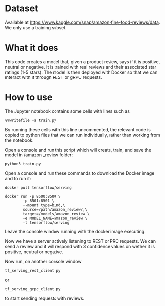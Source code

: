 # Dataset

Available at https://www.kaggle.com/snap/amazon-fine-food-reviews/data.
We only use a training subset.

# What it does

This code creates a model that, given a product review, says if it is positive, neutral or negative. It is trained with real reviews and their associated star ratings (1-5 stars).
The model is then deployed with Docker so that we can interact with it through REST or gRPC requests.

# How to use

The Jupyter notebook contains some cells with lines such as

    %%writefile -a train.py

By running these cells with this line uncommented, the relevant code is copied to python files that we can run individually, rather than working from the notebook.

Open a console and run this script which will create, train, and save the model in /amazon \_review folder:

    python3 train.py

Open a console and run these commands to download the Docker image and to run it:

    docker pull tensorflow/serving

    docker run -p 8500:8500 \
            -p 8501:8501 \
            --mount type=bind,\
            source=/path/amazon_review/,\
            target=/models/amazon_review \
            -e MODEL_NAME=amazon_review \
            -t tensorflow/serving

Leave the console window running with the docker image executing.

Now we have a server actively listening to REST or PRC requests. We can send a review and it will respond with 3 confidence values on wether it is positive, neutral or negative.

Now run, on another console window

    tf_serving_rest_client.py

or

    tf_serving_grpc_client.py

to start sending requests with reviews.
